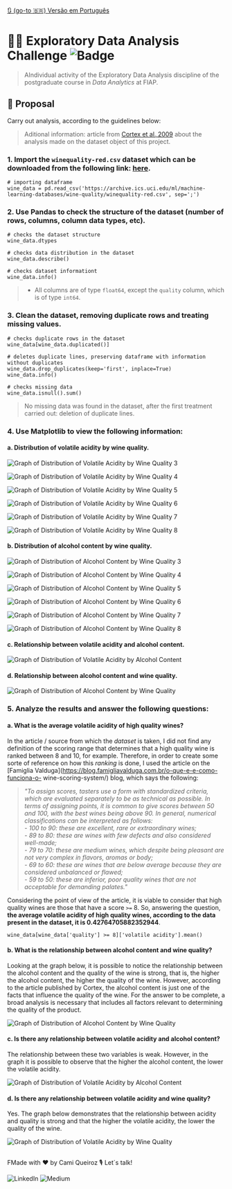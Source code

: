 
[🔃 (go-to 🇧🇷) Versão em Português](https://github.com/camimq/fiap_wine/blob/main/README_pt-BR.md)

# 👩‍💻 Exploratory Data Analysis Challenge ![Badge](https://img.shields.io/static/v1?label=license&message=MIT&color=0677B9)

> AIndividual activity of the Exploratory Data Analysis discipline of the postgraduate course in _Data Analytics_ at FIAP.

## 🎯 Proposal

Carry out analysis, according to the guidelines below:

> Aditional information: article from [Cortex et al.,2009](http://www3.dsi.uminho.pt/pcortez/wine5.pdf) about the analysis made on the dataset object of this project.

### 1. Import the `winequality-red.csv` dataset which can be downloaded from the following link: [here](https://archive.ics.uci.edu/ml/machine-learning-databases/wine-quality/winequality-red.csv).

```
# importing dataframe
wine_data = pd.read_csv('https://archive.ics.uci.edu/ml/machine-learning-databases/wine-quality/winequality-red.csv', sep=';')
```

### 2. Use Pandas to check the structure of the dataset (number of rows, columns, column data types, etc).

```
# checks the dataset structure
wine_data.dtypes

# checks data distribution in the dataset
wine_data.describe()

# checks dataset informationt
wine_data.info()
```

> - All columns are of type `float64`, except the `quality` column, which is of type `int64`.

### 3. Clean the dataset, removing duplicate rows and treating missing values.

```
# checks duplicate rows in the dataset
wine_data[wine_data.duplicated()]

# deletes duplicate lines, preserving dataframe with information without duplicates
wine_data.drop_duplicates(keep='first', inplace=True)
wine_data.info()

# checks missing data
wine_data.isnull().sum()
```
> No missing data was found in the dataset, after the first treatment carried out: deletion of duplicate lines.

### 4. Use Matplotlib to view the following information: </br>

#### a. Distribution of volatile acidity by wine quality.</br>

![Graph of Distribution of Volatile Acidity by Wine Quality 3](plots/plots/dist_acidez_x_vinhos_3.png)

![Graph of Distribution of Volatile Acidity by Wine Quality 4](plots/plots/dist_acidez_x_vinhos_4.png)

![Graph of Distribution of Volatile Acidity by Wine Quality 5](plots/plots/dist_acidez_x_vinhos_5.png)

![Graph of Distribution of Volatile Acidity by Wine Quality 6](plots/plots/dist_acidez_x_vinhos_6.png)

![Graph of Distribution of Volatile Acidity by Wine Quality 7](plots/plots/dist_acidez_x_vinhos_7.png)

![Graph of Distribution of Volatile Acidity by Wine Quality 8](plots/plots/dist_acidez_x_vinhos_8.png)

#### b. Distribution of alcohol content by wine quality.</br>

![Graph of Distribution of Alcohol Content by Wine Quality 3](plots/plots/dist_teor_x_qualidade_3.png)

![Graph of Distribution of Alcohol Content by Wine Quality 4](plots/plots/dist_teor_x_qualidade_4.png)

![Graph of Distribution of Alcohol Content by Wine Quality 5](plots/plots/dist_teor_x_qualidade_5.png)

![Graph of Distribution of Alcohol Content by Wine Quality 6](plots/plots/dist_teor_x_qualidade_6.png)

![Graph of Distribution of Alcohol Content by Wine Quality 7](plots/plots/dist_teor_x_qualidade_7.png)

![Graph of Distribution of Alcohol Content by Wine Quality 8](plots/plots/dist_teor_x_qualidade_8.png)

#### c. Relationship between volatile acidity and alcohol content.</br>
![Graph of Distribution of Volatile Acidity by Alcohol Content](plots/rel_acidez_x_teor.png)

#### d. Relationship between alcohol content and wine quality.</br>
![Graph of Distribution of Alcohol Content by Wine Quality](plots/rel_teor_x_qualidade.png)

### 5. Analyze the results and answer the following questions:</br>
#### a. What is the average volatile acidity of high quality wines?</br>
  
In the article / source from which the _dataset_ is taken, I did not find any definition of the scoring range that determines that a high quality wine is ranked between 8 and 10, for example. Therefore, in order to create some sorte of reference on how this _ranking_ is done, I used the article on the [Famiglia Valduga](https://blog.famigliavalduga.com.br/o-que-e-e-como-funciona-o- wine-scoring-system/) blog, which says the following:

>_"To assign scores, tasters use a form with standardized criteria, which are evaluated separately to be as technical as possible. In terms of assigning points, it is common to give scores between 50 and 100, with the best wines being above 90._
>_In general, numerical classifications can be interpreted as follows:_</br>
>_- 100 to 90: these are excellent, rare or extraordinary wines;_</br>
>_- 89 to 80: these are wines with few defects and also considered well-made;_</br>
>_- 79 to 70: these are medium wines, which despite being pleasant are not very complex in flavors, aromas or body;_</br>
>_- 69 to 60: these are wines that are below average because they are considered unbalanced or flawed;_</br>
>_- 59 to 50: these are inferior, poor quality wines that are not acceptable for demanding palates."_
  
Considering the point of view of the article, it is viable to consider that high quality wines are those that have a score `>=` 8. So, answering the question, **the average volatile acidity of high quality wines, according to the data present in the dataset, it is 0.42764705882352944**.

```
wine_data[wine_data['quality'] >= 8]['volatile acidity'].mean()
```
#### **b.** What is the relationship between alcohol content and wine quality?</br>
  
Looking at the graph below, it is possible to notice the relationship between the alcohol content and the quality of the wine is strong, that is, the higher the alcohol content, the higher the quality of the wine. However, according to the article published by Cortex, the alcohol content is just one of the facts that influence the quality of the wine. For the answer to be complete, a broad analysis is necessary that includes all factors relevant to determining the quality of the product.

![Graph of Distribution of Alcohol Content by Wine Quality](plots/rel_teor_x_qualidade.png)

#### **c.** Is there any relationship between volatile acidity and alcohol content?</br>

The relationship between these two variables is weak. However, in the graph it is possible to observe that the higher the alcohol content, the lower the volatile acidity.

![Graph of Distribution of Volatile Acidity by Alcohol Content](plots/rel_acidez_x_teor.png)

#### **d.** Is there any relationship between volatile acidity and wine quality?</br>

Yes. The graph below demonstrates that the relationship between acidity and quality is strong and that the higher the volatile acidity, the lower the quality of the wine.

![Graph of Distribution of Volatile Acidity by Wine Quality](plots/rel_acidez_x_qualidade.png)

##

FMade with ❤️ by Cami Queiroz 🎙 Let´s talk!

![LinkedIn](https://img.shields.io/badge/linkedin-%230077B5.svg?style=for-the-badge&logo=linkedin&logoColor=white&link=https://www.linkedin.com/in/camilaqueiroz)  ![Medium](https://img.shields.io/badge/Medium-12100E?style=for-the-badge&logo=medium&logoColor=white&https://medium.com/@camimq/)